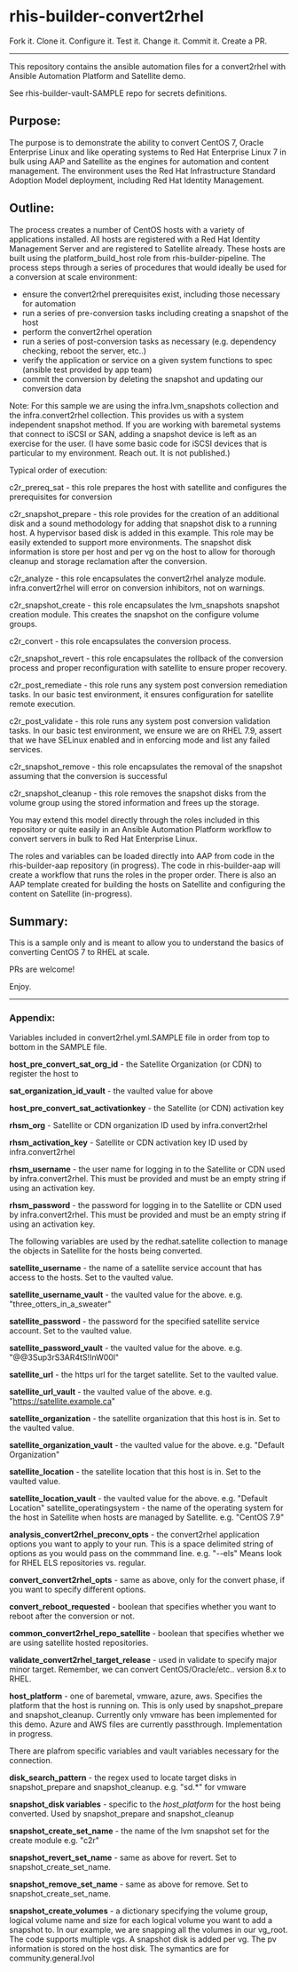 # rhis-builder-convert2rhel

Fork it. Clone it. Configure it. Test it. Change it. Commit it. Create a PR.

***

This repository contains the ansible automation files for a convert2rhel with Ansible Automation Platform and Satellite demo.

See rhis-builder-vault-SAMPLE repo for secrets definitions.

## Purpose:

The purpose is to demonstrate the ability to convert CentOS 7, Oracle Enterprise Linux and like operating systems to Red Hat Enterprise Linux 7 in bulk using AAP and Satellite as the engines for automation and content management. The environment uses the Red Hat Infrastructure Standard Adoption Model deployment, including Red Hat Identity Management.

## Outline:

The process creates a number of CentOS hosts with a variety of applications installed. All hosts are registered with a Red Hat Identity Management Server and are registered to Satellite already. These hosts are built using the platform_build_host role from rhis-builder-pipeline. The process steps through a series of procedures that would ideally be used for a conversion at scale environment:

 - ensure the convert2rhel prerequisites exist, including those necessary for automation
 - run a series of pre-conversion tasks including creating a snapshot of the host
 - perform the convert2rhel operation
 - run a series of post-conversion tasks as necessary (e.g. dependency checking, reboot the server, etc..)
 - verify the application or service on a given system functions to spec (ansible test provided by app team)
 - commit the conversion by deleting the snapshot and updating our conversion data

Note: For this sample we are using the infra.lvm_snapshots collection and the infra.convert2rhel collection. This provides us with a system independent snapshot method. If you are working with baremetal systems that connect to iSCSI or SAN, adding a snapshot device is left as an exercise for the user. (I have some basic code for iSCSI devices that is particular to my environment. Reach out. It is not published.)

Typical order of execution:

c2r_prereq_sat - this role prepares the host with satellite and configures the prerequisites for conversion

c2r_snapshot_prepare - this role provides for the creation of an additional disk and a sound methodology for adding that snapshot disk to a running host. A hypervisor based disk is added in this example. This role may be easily extended to support more environments. The snapshot disk information is store per host and per vg on the host to allow for thorough cleanup and storage reclamation after the conversion. 

c2r_analyze - this role encapsulates the convert2rhel analyze module. infra.convert2rhel will error on conversion inhibitors, not on warnings.

c2r_snapshot_create - this role encapsulates the lvm_snapshots snapshot creation module. This creates the snapshot on the configure volume groups.

c2r_convert - this role encapsulates the conversion process.

c2r_snapshot_revert - this role encapsulates the rollback of the conversion process and proper reconfiguration with satellite to ensure proper recovery.

c2r_post_remediate - this role runs any system post conversion remediation tasks. In our basic test environment, it ensures configuration for satellite remote execution.

c2r_post_validate - this role runs any system post conversion validation tasks. In our basic test environment, we ensure we are on RHEL 7.9, assert that we have SELinux enabled and in enforcing mode and list any failed services. 

c2r_snapshot_remove - this role encapsulates the removal of the snapshot assuming that the conversion is successful

c2r_snapshot_cleanup - this role removes the snapshot disks from the volume group using the stored information and frees up the storage.

You may extend this model directly through the roles included in this repository or quite easily in an Ansible Automation Platform workflow to convert servers in bulk to Red Hat Enterprise Linux.

The roles and variables can be loaded directly into AAP from code in the rhis-builder-aap repository (in progress). The code in rhis-builder-aap will create a workflow that runs the roles in the proper order. There is also an AAP template created for building the hosts on Satellite and configuring the content on Satellite (in-progress). 

## Summary:

This is a sample only and is meant to allow you to understand the basics of converting CentOS 7 to RHEL at scale. 

PRs are welcome!

Enjoy.


<hr>

### Appendix:

Variables included in convert2rhel.yml.SAMPLE file in order from top to bottom in the SAMPLE file.

**host_pre_convert_sat_org_id** - the Satellite Organization (or CDN) to register the host to

**sat_organization_id_vault** - the vaulted value for above

**host_pre_convert_sat_activationkey** - the Satellite (or CDN) activation key

**rhsm_org** - Satellite or CDN organization ID used by infra.convert2rhel

**rhsm_activation_key** - Satellite or CDN activation key ID used by infra.convert2rhel

**rhsm_username** - the user name for logging in to the Satellite or CDN used by infra.convert2rhel. This must be provided and must be an empty string if using an activation key.

**rhsm_password** - the password for logging in to the Satellite or CDN used by infra.convert2rhel. This must be provided and must be an empty string if using an activation key.

The following variables are used by the redhat.satellite collection to manage the objects in Satellite for the hosts being converted.

**satellite_username** - the name of a satellite service account that has access to the hosts. Set to the vaulted value.

**satellite_username_vault** - the vaulted value for the above. e.g. "three_otters_in_a_sweater"

**satellite_password** - the password for the specified satellite service account. Set to the vaulted value.

**satellite_password_vault** - the vaulted value for the above. e.g. "@@3Sup3rS3AR4tS!InW00l"

**satellite_url** - the https url for the target satellite. Set to the vaulted value.

**satellite_url_vault** - the vaulted value of the above. e.g. "https://satellite.example.ca"

**satellite_organization** - the satellite organization that this host is in. Set to the vaulted value.

**satellite_organization_vault** - the vaulted value for the above. e.g. "Default Organization"

**satellite_location** - the satellite location that this host is in. Set to the vaulted value.

**satellite_location_vault** - the vaulted value for the above. e.g. "Default Location"
satellite_operatingsystem  - the name of the operating system for the host in Satellite when hosts are managed by Satellite. e.g. "CentOS 7.9" 

**analysis_convert2rhel_preconv_opts** - the convert2rhel application options you want to apply to your run. This is a space delimited string of options as you would pass on the commmand line. e.g. "--els" Means look for RHEL ELS repositories vs. regular.

**convert_convert2rhel_opts** - same as above, only for the convert phase, if you want to specify different options.

**convert_reboot_requested** - boolean that specifies whether you want to reboot after the conversion or not.

**common_convert2rhel_repo_satellite** - boolean that specifies whether we are using satellite hosted repositories.

**validate_convert2rhel_target_release** - used in validate to specify major minor target. Remember, we can convert CentOS/Oracle/etc.. version 8.x to RHEL.

**host_platform** - one of baremetal, vmware, azure, aws. Specifies the platform that the host is running on. This is only used by snapshot_prepare and snapshot_cleanup. Currently only vmware has been implemented for this demo. Azure and AWS files are currently passthrough. Implementation in progress.

There are plafrom specific variables and vault variables necessary for the connection.

**disk_search_pattern** - the regex used to locate target disks in snapshot_prepare and snapshot_cleanup. e.g. "sd.*" for vmware

**snapshot_disk variables** - specific to the *host_platform* for the host being converted. Used by snapshot_prepare and snapshot_cleanup

**snapshot_create_set_name** - the name of the lvm snapshot set for the create module e.g. "c2r"

**snapshot_revert_set_name** - same as above for revert. Set to snapshot_create_set_name.

**snapshot_remove_set_name** - same as above for remove. Set to snapshot_create_set_name.


**snapshot_create_volumes** - a dictionary specifying the volume group, logical volume name and size for each logical volume you want to add a snapshot to. In our example, we are snapping all the volumes in our vg_root. The code supports multiple vgs. A snapshot disk is added per vg. The pv information is stored on the host disk. The symantics are for community.general.lvol

